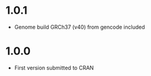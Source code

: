 # 1.0.1
* Genome build GRCh37 (v40) from gencode included

# 1.0.0

* First version submitted to CRAN

